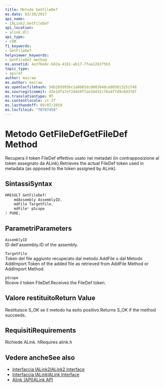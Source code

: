 ```yaml
---
title: Metodo GetFileDef
ms.date: 03/30/2017
api_name:
- IALink2.GetFileDef
api_location:
- alink.dll
api_type:
- COM
f1_keywords:
- GetFileDef
helpviewer_keywords:
- GetFileDef method
ms.assetid: 4e3fbe6c-b82a-4181-ab17-7faa1263f5b3
topic_type:
- apiref
author: mairaw
ms.author: mairaw
ms.openlocfilehash: 5db205993bc1a0665dc0003948ce805813251f48
ms.sourcegitcommit: d2e1dfa7ef2d4e9ffae3d431cf6a4ffd9c8d378f
ms.translationtype: MT
ms.contentlocale: it-IT
ms.lasthandoff: 09/07/2019
ms.locfileid: "70787458"
---
```

# <a name="getfiledef-method"></a><span data-ttu-id="80237-102">Metodo GetFileDef</span><span class="sxs-lookup"><span data-stu-id="80237-102">GetFileDef Method</span></span>
<span data-ttu-id="80237-103">Recupera il token FileDef effettivo usato nei metadati (in contrapposizione al token assegnato da ALink).</span><span class="sxs-lookup"><span data-stu-id="80237-103">Retrieves the actual FileDef token used in metadata (as opposed to the token assigned by ALink).</span></span>  
  
## <a name="syntax"></a><span data-ttu-id="80237-104">Sintassi</span><span class="sxs-lookup"><span data-stu-id="80237-104">Syntax</span></span>  
  
```cpp  
HRESULT GetFileDef(  
    mdAssembly AssemblyID,  
    mdFile TargetFile,  
    mdFile* pScope  
) PURE;  
```  
  
## <a name="parameters"></a><span data-ttu-id="80237-105">Parametri</span><span class="sxs-lookup"><span data-stu-id="80237-105">Parameters</span></span>  
 `AssemblyID`  
 <span data-ttu-id="80237-106">ID dell'assembly.</span><span class="sxs-lookup"><span data-stu-id="80237-106">ID of the assembly.</span></span>  
  
 `TargetFile`  
 <span data-ttu-id="80237-107">Token del file aggiunto recuperato dal metodo AddFile o dal Metodo AddImport.</span><span class="sxs-lookup"><span data-stu-id="80237-107">Token of the added file as retrieved from AddFile Method or AddImport Method.</span></span>  
  
 `pScope`  
 <span data-ttu-id="80237-108">Riceve il token FileDef.</span><span class="sxs-lookup"><span data-stu-id="80237-108">Receives the FileDef token.</span></span>  
  
## <a name="return-value"></a><span data-ttu-id="80237-109">Valore restituito</span><span class="sxs-lookup"><span data-stu-id="80237-109">Return Value</span></span>  
 <span data-ttu-id="80237-110">Restituisce S_OK se il metodo ha esito positivo.</span><span class="sxs-lookup"><span data-stu-id="80237-110">Returns S_OK if the method succeeds.</span></span>  
  
## <a name="requirements"></a><span data-ttu-id="80237-111">Requisiti</span><span class="sxs-lookup"><span data-stu-id="80237-111">Requirements</span></span>  
 <span data-ttu-id="80237-112">Richiede ALink. h</span><span class="sxs-lookup"><span data-stu-id="80237-112">Requires alink.h</span></span>  
  
## <a name="see-also"></a><span data-ttu-id="80237-113">Vedere anche</span><span class="sxs-lookup"><span data-stu-id="80237-113">See also</span></span>

- [<span data-ttu-id="80237-114">Interfaccia IALink2</span><span class="sxs-lookup"><span data-stu-id="80237-114">IALink2 Interface</span></span>](ialink2-interface.md)
- [<span data-ttu-id="80237-115">Interfaccia IALink</span><span class="sxs-lookup"><span data-stu-id="80237-115">IALink Interface</span></span>](ialink-interface.md)
- [<span data-ttu-id="80237-116">Alink (API)</span><span class="sxs-lookup"><span data-stu-id="80237-116">ALink API</span></span>](index.md)
